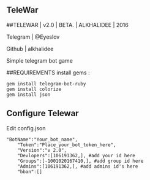 ## TeleWar

##TELEWAR | v2.0 | BETA. | ALKHALIDEE | 2016

Telegram | @Eyeslov

Github | alkhalidee

Simple telegram bot game

##REQUIREMENTS
install gems :
```
gem install telegram-bot-ruby
gem install colorize
gem install json
```
## Configure Telewar
Edit config.json
```
"BotName":"Your_bot_name",
    "Token":"Place_your_bot_token_here",
    "Version":"v 2.0",
    "Devlopers":[106191362,], #add your id here
    "Groups":[-1001020167410,], #add group id here
    "Admins":[106191362,], #add admins id's here
    "bban":[]
```
